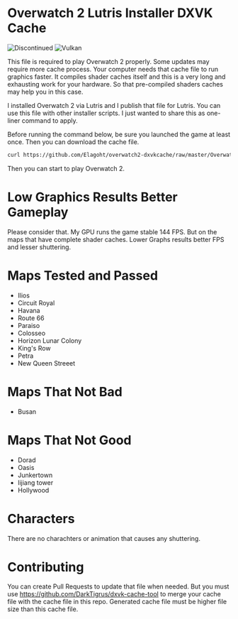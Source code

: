 # Overwatch 2 Lutris Installer DXVK Cache

![Discontinued](https://shields.io/badge/Discontinued-red?logo=nutanix&logoColor=white&style=for-the-badge)
![Vulkan](https://shields.io/badge/DXVK_Cache-AC162C?logo=vulkan&logoColor=white&style=for-the-badge)

This file is required to play Overwatch 2 properly. Some updates may require
more cache process. Your computer needs that cache file to run graphics
faster. It compiles shader caches itself and this is a very long and exhausting
work for your hardware. So that pre-compiled shaders caches may help you in
this case.

I installed Overwatch 2 via Lutris and I publish that file for Lutris. You can
use this file with other installer scripts. I just wanted to share this as
one-liner command to apply.

Before running the command below, be sure you launched the game at least once.
Then you can download the cache file.

```bash
curl https://github.com/Elagoht/overwatch2-dxvkcache/raw/master/Overwatch.dxvk-cache -o ~/Games/overwatch-2/Overwatch.dxvk-cache
```

Then you can start to play Overwatch 2. 

# Low Graphics Results Better Gameplay

Please consider that. My GPU runs the game stable 144 FPS. But on the maps that
have complete shader caches. Lower Graphs results better FPS and lesser
shuttering. 

# Maps Tested and Passed

* Ilios
* Circuit Royal
* Havana
* Route 66
* Paraiso
* Colosseo
* Horizon Lunar Colony
* King's Row
* Petra 
* New Queen Streeet

# Maps That Not Bad 

* Busan

# Maps That Not Good

* Dorad
* Oasis 
* Junkertown
* lijiang tower
* Hollywood


# Characters

There are no charachters or animation that causes any shuttering. 

# Contributing 

You can create Pull Requests to update that file when needed.
But you must use <https://github.com/DarkTigrus/dxvk-cache-tool> to merge your
cache file with the cache file in this repo. Generated cache file must be
higher file size than this cache file.
